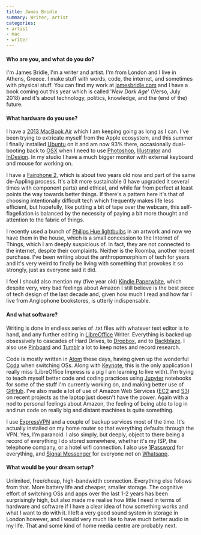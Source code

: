 ```yaml
---
title: James Bridle
summary: Writer, artist
categories:
- artist
- mac
- writer
---
```


#### Who are you, and what do you do?

I'm James Bridle, I'm a writer and artist. I'm from London and I live in Athens, Greece. I make stuff with words, code, the internet, and sometimes with physical stuff. You can find my work at [jamesbridle.com](http://jamesbridle.com/ "James' website.") and I have a book coming out this year which is called '_New Dark Age_' (Verso, July 2018) and it's about technology, politics, knowledge, and the (end of the) future.

#### What hardware do you use?

I have a [2013 MacBook Air][macbook-air] which I am keeping going as long as I can. I've been trying to extricate myself from the Apple ecosystem, and this summer I finally installed [Ubuntu][] on it and am now 93% there, occasionally dual-booting back to [OSX][macos] when I need to use [Photoshop][], [Illustrator][] and [InDesign][]. In my studio I have a much bigger monitor with external keyboard and mouse for working on.

I have a [Fairphone 2][fairphone-2], which is about two years old now and part of the same de-Appling process. It's a bit more sustainable (I have upgraded it several times with component parts) and ethical, and while far from perfect at least points the way towards better things. If there's a pattern here it's that of choosing intentionally difficult tech which frequently makes life less efficient, but hopefully, like putting a bit of tape over the webcam, this self-flagellation is balanced by the necessity of paying a bit more thought and attention to the fabric of things.

I recently used a bunch of [Philips Hue lightbulbs][hue] in an artwork and now we have them in the house, which is a small concession to the Internet of Things, which I am deeply suspicious of. In fact, they are not connected to the internet, despite their complaints. Neither is the Roomba, another recent purchase. I've been writing about the anthropomorphism of tech for years and it's very weird to finally be living with something that provokes it so strongly, just as everyone said it did.

I feel I should also mention my (five year old) [Kindle Paperwhite][kindle-paperwhite], which despite very, very bad feelings about Amazon I still believe is the best piece of tech design of the last decade and, given how much I read and how far I live from Anglophone bookstores, is utterly indispensable.

#### And what software?

Writing is done in endless series of .txt files with whatever text editor is to hand, and any further editing in [LibreOffice][] Writer. Everything is backed up obsessively to cascades of Hard Drives, to [Dropbox][], and to [Backblaze][]. I also use [Pinboard][] and [Tumblr][] a lot to keep notes and record research.

Code is mostly written in [Atom][] these days, having given up the wonderful [Coda][] when switching OSs. Along with [Keynote][], this is the only application I really miss (LibreOffice Impress is a pig I am learning to live with). I'm trying to teach myself better code and coding practices using [Jupyter][] notebooks for some of the stuff I'm currently working on, and making better use of [GitHub][]. I've also made a lot of use of Amazon Web Services ([EC2][] and [S3][]) on recent projects as the laptop just doesn't have the power. Again with a nod to personal feelings about Amazon, the feeling of being able to log in and run code on really big and distant machines is quite something.

I use [ExpressVPN][] and a couple of backup services most of the time. It's actually installed on my home router so that everything defaults through the VPN. Yes, I'm paranoid. I also simply, but deeply, object to there being a record of everything I do stored somewhere, whether it's my ISP, the telephone company, or a hotel wifi connection. I also use [1Password][] for everything, and [Signal Messenger][signal] for everyone not on [Whatsapp][].

#### What would be your dream setup?

Unlimited, free/cheap, high-bandwidth connection. Everything else follows from that. More battery life and cheaper, smaller storage. The cognitive effort of switching OSs and apps over the last 1-2 years has been surprisingly high, but also made me realise how little I need in terms of hardware and software if I have a clear idea of how something works and what I want to do with it. I left a very good sound system in storage in London however, and I would very much like to have much better audio in my life. That and some kind of home media centre are probably next.

[fairphone-2]: https://en.wikipedia.org/wiki/Fairphone_2 "A 5 inch modular Android smartphone."
[hue]: https://www2.meethue.com/en-us/ "A wireless controllable LED light system."
[macbook-air]: https://www.apple.com/macbook-air/ "A very thin laptop."
[kindle-paperwhite]: https://www.amazon.com/Kindle-Paperwhite-Touch-light/dp/B007OZNZG0 "An e-book reader with a book-like screen."
[ubuntu]: https://www.ubuntu.com/ "A Unix distribution."
[1password]: https://1password.com "Password management software for Mac OS X."
[illustrator]: https://www.adobe.com/products/illustrator.html "A vector graphics editor."
[indesign]: https://www.adobe.com/products/indesign.html "A desktop/web publishing application."
[github]: https://github.com/ "A Git code repository service."
[tumblr]: https://www.tumblr.com/ "An online personal publishing platform."
[signal]: https://en.wikipedia.org/wiki/Signal_%28software%29 "An encrypted messaging service."
[s3]: https://aws.amazon.com/s3/ "Cloud-based Internet storage magic."
[atom]: https://atom.io/ "A text editor based on web technology."
[macos]: https://en.wikipedia.org/wiki/MacOS "An operating system for Mac hardware."
[jupyter]: http://jupyter.org/ "Web-based live document software."
[coda]: https://panic.com/coda/ "A single-window HTML/web tool for the Mac."
[dropbox]: https://www.dropbox.com/ "Online syncing and storage."
[expressvpn]: https://www.expressvpn.com/ "A VPN service."
[ec2]: https://aws.amazon.com/ec2/ "A web service for virtualised processing."
[backblaze]: https://www.backblaze.com/cloud-backup.html "Online backup."
[keynote]: https://www.apple.com/keynote/ "Presentation software for the Mac."
[libreoffice]: https://www.libreoffice.org/ "A free, open-source productivity suit."
[photoshop]: https://www.adobe.com/products/photoshop.html "A bitmap image editor."
[pinboard]: http://pinboard.in/ "A bookmarking web service."
[whatsapp]: https://www.whatsapp.com/ "A messaging service."
